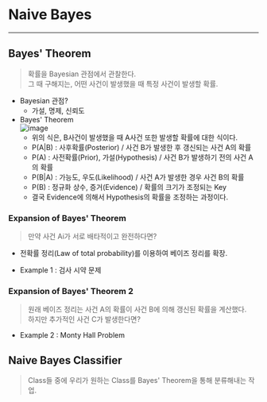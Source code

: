 # Naive Bayes
---
## Bayes' Theorem
> 확률을 Bayesian 관점에서 관찰한다.  
> 그 때 구해지는, 어떤 사건이 발생했을 때 특정 사건이 발생할 확률.  

- Bayesian 관점?
  - 가설, 명제, 신뢰도
- Bayes' Theorem  
![image](https://user-images.githubusercontent.com/71700079/160537890-a8fcb331-3e62-4b18-84ac-93cef6b5c122.png)  
  - 위의 식은, B사건이 발생했을 때 A사건 또한 발생할 확률에 대한 식이다.
  - P(A|B) : 사후확률(Posterior) / 사건 B가 발생한 후 갱신되는 사건 A의 확률
  - P(A) : 사전확률(Prior), 가설(Hypothesis) / 사건 B가 발생하기 전의 사건 A의 확률
  - P(B|A) : 가능도, 우도(Likelihood) / 사건 A가 발생한 경우 사건 B의 확률
  - P(B) : 정규화 상수, 증거(Evidence) / 확률의 크기가 조정되는 Key
  - 결국 Evidence에 의해서 Hypothesis의 확률을 조정하는 과정이다.

### Expansion of Bayes' Theorem
> 만약 사건 Ai가 서로 배타적이고 완전하다면?  
- 전확률 정리(Law of total probability)를 이용하여 베이즈 정리를 확장.

- Example 1 : 검사 시약 문제

### Expansion of Bayes' Theorem 2
> 원래 베이즈 정리는 사건 A의 확률이 사건 B에 의해 갱신된 확률을 계산했다.  
> 하지만 추가적인 사건 C가 발생한다면?  

- Example 2 : Monty Hall Problem

## Naive Bayes Classifier
> Class들 중에 우리가 원하는 Class를 Bayes' Theorem을 통해 분류해내는 작업.  
